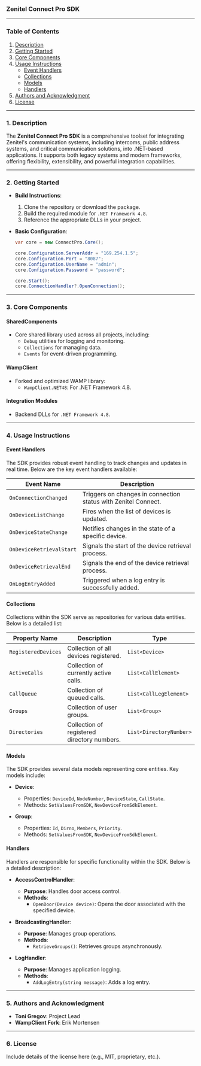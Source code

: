 ### Zenitel Connect Pro SDK

---

### Table of Contents
1. [Description](#description)
2. [Getting Started](#getting-started)
3. [Core Components](#core-components)
4. [Usage Instructions](#usage-instructions)
    - [Event Handlers](#event-handlers)
    - [Collections](#collections)
    - [Models](#models)
    - [Handlers](#handlers)
5. [Authors and Acknowledgment](#authors-and-acknowledgment)
6. [License](#license)

---

### 1. Description
The **Zenitel Connect Pro SDK** is a comprehensive toolset for integrating Zenitel's communication systems, including intercoms, public address systems, and critical communication solutions, into .NET-based applications. It supports both legacy systems and modern frameworks, offering flexibility, extensibility, and powerful integration capabilities.

---

### 2. Getting Started
- **Build Instructions**:
  1. Clone the repository or download the package.
  2. Build the required module for `.NET Framework 4.8`.
  3. Reference the appropriate DLLs in your project.

- **Basic Configuration**:
  ```csharp
  var core = new ConnectPro.Core();

  core.Configuration.ServerAddr = "169.254.1.5";
  core.Configuration.Port = "8087";
  core.Configuration.UserName = "admin";
  core.Configuration.Password = "password";

  core.Start();
  core.ConnectionHandler?.OpenConnection();
  ```

---

### 3. Core Components
#### **SharedComponents**
- Core shared library used across all projects, including:
  - `Debug` utilities for logging and monitoring.
  - `Collections` for managing data.
  - `Events` for event-driven programming.

#### **WampClient**
- Forked and optimized WAMP library:
  - `WampClient.NET48`: For .NET Framework 4.8.

#### **Integration Modules**
- Backend DLLs for `.NET Framework 4.8`.

---

### 4. Usage Instructions

#### Event Handlers
The SDK provides robust event handling to track changes and updates in real time. Below are the key event handlers available:

| Event Name                   | Description                                                                 |
|------------------------------|-----------------------------------------------------------------------------|
| `OnConnectionChanged`        | Triggers on changes in connection status with Zenitel Connect.              |
| `OnDeviceListChange`         | Fires when the list of devices is updated.                                 |
| `OnDeviceStateChange`        | Notifies changes in the state of a specific device.                        |
| `OnDeviceRetrievalStart`     | Signals the start of the device retrieval process.                         |
| `OnDeviceRetrievalEnd`       | Signals the end of the device retrieval process.                           |
| `OnLogEntryAdded`            | Triggered when a log entry is successfully added.                          |

#### Collections
Collections within the SDK serve as repositories for various data entities. Below is a detailed list:

| Property Name      | Description                                      | Type               |
|--------------------|--------------------------------------------------|--------------------|
| `RegisteredDevices`| Collection of all devices registered.            | `List<Device>`     |
| `ActiveCalls`      | Collection of currently active calls.            | `List<CallElement>`|
| `CallQueue`        | Collection of queued calls.                      | `List<CallLegElement>`|
| `Groups`           | Collection of user groups.                       | `List<Group>`      |
| `Directories`      | Collection of registered directory numbers.      | `List<DirectoryNumber>`|

#### Models
The SDK provides several data models representing core entities. Key models include:

- **Device**:
  - Properties: `DeviceId`, `NodeNumber`, `DeviceState`, `CallState`.
  - Methods: `SetValuesFromSDK`, `NewDeviceFromSdkElement`.

- **Group**:
  - Properties: `Id`, `Dirno`, `Members`, `Priority`.
  - Methods: `SetValuesFromSDK`, `NewDeviceFromSdkElement`.

#### Handlers
Handlers are responsible for specific functionality within the SDK. Below is a detailed description:

- **AccessControlHandler**:
  - **Purpose**: Handles door access control.
  - **Methods**:
    - `OpenDoor(Device device)`: Opens the door associated with the specified device.

- **BroadcastingHandler**:
  - **Purpose**: Manages group operations.
  - **Methods**:
    - `RetrieveGroups()`: Retrieves groups asynchronously.

- **LogHandler**:
  - **Purpose**: Manages application logging.
  - **Methods**:
    - `AddLogEntry(string message)`: Adds a log entry.

---

### 5. Authors and Acknowledgment
- **Toni Gregov**: Project Lead
- **WampClient Fork**: Erik Mortensen

---

### 6. License
Include details of the license here (e.g., MIT, proprietary, etc.).

